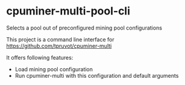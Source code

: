 # cpuminer-multi-pool-cli
Selects a pool out of preconfigured mining pool configurations

This project is a command line interface for https://github.com/tpruvot/cpuminer-multi

It offers following features:
* Load mining pool configuration
* Run cpuminer-multi with this configuration and default arguments
